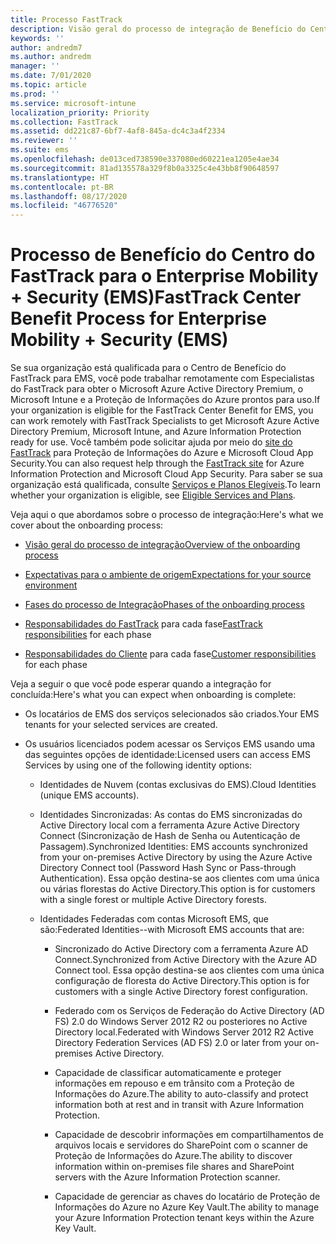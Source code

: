 ```yaml
---
title: Processo FastTrack
description: Visão geral do processo de integração de Benefício do Centro do FastTrack
keywords: ''
author: andredm7
ms.author: andredm
manager: ''
ms.date: 7/01/2020
ms.topic: article
ms.prod: ''
ms.service: microsoft-intune
localization_priority: Priority
ms.collection: FastTrack
ms.assetid: dd221c87-6bf7-4af8-845a-dc4c3a4f2334
ms.reviewer: ''
ms.suite: ems
ms.openlocfilehash: de013ced738590e337080ed60221ea1205e4ae34
ms.sourcegitcommit: 81ad135578a329f8b0a3325c4e43bb8f90648597
ms.translationtype: HT
ms.contentlocale: pt-BR
ms.lasthandoff: 08/17/2020
ms.locfileid: "46776520"
---
```

# <a name="fasttrack-center-benefit-process-for-enterprise-mobility--security-ems"></a><span data-ttu-id="af00a-103">Processo de Benefício do Centro do FastTrack para o Enterprise Mobility + Security (EMS)</span><span class="sxs-lookup"><span data-stu-id="af00a-103">FastTrack Center Benefit Process for Enterprise Mobility + Security (EMS)</span></span>
<span data-ttu-id="af00a-104">Se sua organização está qualificada para o Centro de Benefício do FastTrack para EMS, você pode trabalhar remotamente com Especialistas do FastTrack para obter o Microsoft Azure Active Directory Premium, o Microsoft Intune e a Proteção de Informações do Azure prontos para uso.</span><span class="sxs-lookup"><span data-stu-id="af00a-104">If your organization is eligible for the FastTrack Center Benefit for EMS, you can work remotely with FastTrack Specialists to get Microsoft Azure Active Directory Premium, Microsoft Intune, and Azure Information Protection ready for use.</span></span> <span data-ttu-id="af00a-105">Você também pode solicitar ajuda por meio do [site do FastTrack](https://www.microsoft.com/fasttrack/microsoft-365/ems) para Proteção de Informações do Azure e Microsoft Cloud App Security.</span><span class="sxs-lookup"><span data-stu-id="af00a-105">You can also request help through the [FastTrack site](https://www.microsoft.com/fasttrack/microsoft-365/ems) for Azure Information Protection and Microsoft Cloud App Security.</span></span> <span data-ttu-id="af00a-106">Para saber se sua organização está qualificada, consulte [Serviços e Planos Elegíveis](M365-eligible-services-and-plans.md).</span><span class="sxs-lookup"><span data-stu-id="af00a-106">To learn whether your organization is eligible, see [Eligible Services and Plans](M365-eligible-services-and-plans.md).</span></span>


<span data-ttu-id="af00a-107">Veja aqui o que abordamos sobre o processo de integração:</span><span class="sxs-lookup"><span data-stu-id="af00a-107">Here's what we cover about the onboarding process:</span></span>

-   [<span data-ttu-id="af00a-108">Visão geral do processo de integração</span><span class="sxs-lookup"><span data-stu-id="af00a-108">Overview of the onboarding process</span></span>](EMS-fasttrack-benefit-overview.md)

-   [<span data-ttu-id="af00a-109">Expectativas para o ambiente de origem</span><span class="sxs-lookup"><span data-stu-id="af00a-109">Expectations for your source environment</span></span>](EMS-source-environment-expectations.md)

-   [<span data-ttu-id="af00a-110">Fases do processo de Integração</span><span class="sxs-lookup"><span data-stu-id="af00a-110">Phases of the onboarding process</span></span>](EMS-onboarding-phases.md)

-   <span data-ttu-id="af00a-111">[Responsabilidades do FastTrack](EMS-fasttrack-responsibilities.md) para cada fase</span><span class="sxs-lookup"><span data-stu-id="af00a-111">[FastTrack responsibilities](EMS-fasttrack-responsibilities.md) for each phase</span></span>

-   <span data-ttu-id="af00a-112">[Responsabilidades do Cliente](EMS-your-responsibilities.md) para cada fase</span><span class="sxs-lookup"><span data-stu-id="af00a-112">[Customer responsibilities](EMS-your-responsibilities.md) for each phase</span></span>

<span data-ttu-id="af00a-113">Veja a seguir o que você pode esperar quando a integração for concluída:</span><span class="sxs-lookup"><span data-stu-id="af00a-113">Here's what you can expect when onboarding is complete:</span></span>

-   <span data-ttu-id="af00a-114">Os locatários de EMS dos serviços selecionados são criados.</span><span class="sxs-lookup"><span data-stu-id="af00a-114">Your EMS tenants for your selected services are created.</span></span>

-   <span data-ttu-id="af00a-115">Os usuários licenciados podem acessar os Serviços EMS usando uma das seguintes opções de identidade:</span><span class="sxs-lookup"><span data-stu-id="af00a-115">Licensed users can access EMS Services by using one of the following identity options:</span></span>

    -   <span data-ttu-id="af00a-116">Identidades de Nuvem (contas exclusivas do EMS).</span><span class="sxs-lookup"><span data-stu-id="af00a-116">Cloud Identities (unique EMS accounts).</span></span>

    -   <span data-ttu-id="af00a-117">Identidades Sincronizadas: As contas do EMS sincronizadas do Active Directory local com a ferramenta Azure Active Directory Connect (Sincronização de Hash de Senha ou Autenticação de Passagem).</span><span class="sxs-lookup"><span data-stu-id="af00a-117">Synchronized Identities: EMS accounts synchronized from your on-premises Active Directory by using the Azure Active Directory Connect tool (Password Hash Sync or Pass-through Authentication).</span></span> <span data-ttu-id="af00a-118">Essa opção destina-se aos clientes com uma única ou várias florestas do Active Directory.</span><span class="sxs-lookup"><span data-stu-id="af00a-118">This option is for customers with a single forest or multiple Active Directory forests.</span></span>

    -   <span data-ttu-id="af00a-119">Identidades Federadas com contas Microsoft EMS, que são:</span><span class="sxs-lookup"><span data-stu-id="af00a-119">Federated Identities--with Microsoft EMS accounts that are:</span></span>

        -   <span data-ttu-id="af00a-120">Sincronizado do Active Directory com a ferramenta Azure AD Connect.</span><span class="sxs-lookup"><span data-stu-id="af00a-120">Synchronized from Active Directory with the Azure AD Connect tool.</span></span> <span data-ttu-id="af00a-121">Essa opção destina-se aos clientes com uma única configuração de floresta do Active Directory.</span><span class="sxs-lookup"><span data-stu-id="af00a-121">This option is for customers with a single Active Directory forest configuration.</span></span>

        -   <span data-ttu-id="af00a-122">Federado com os Serviços de Federação do Active Directory (AD FS) 2.0 do Windows Server 2012 R2 ou posteriores no Active Directory local.</span><span class="sxs-lookup"><span data-stu-id="af00a-122">Federated with Windows Server 2012 R2 Active Directory Federation Services (AD FS) 2.0 or later from your on-premises Active Directory.</span></span>

        -   <span data-ttu-id="af00a-123">Capacidade de classificar automaticamente e proteger informações em repouso e em trânsito com a Proteção de Informações do Azure.</span><span class="sxs-lookup"><span data-stu-id="af00a-123">The ability to auto-classify and protect information both at rest and in transit with Azure Information Protection.</span></span> 

        -   <span data-ttu-id="af00a-124">Capacidade de descobrir informações em compartilhamentos de arquivos locais e servidores do SharePoint com o scanner de Proteção de Informações do Azure.</span><span class="sxs-lookup"><span data-stu-id="af00a-124">The ability to discover information within on-premises file shares and SharePoint servers with the Azure Information Protection scanner.</span></span> 

        -   <span data-ttu-id="af00a-125">Capacidade de gerenciar as chaves do locatário de Proteção de Informações do Azure no Azure Key Vault.</span><span class="sxs-lookup"><span data-stu-id="af00a-125">The ability to manage your Azure Information Protection tenant keys within the Azure Key Vault.</span></span> 

